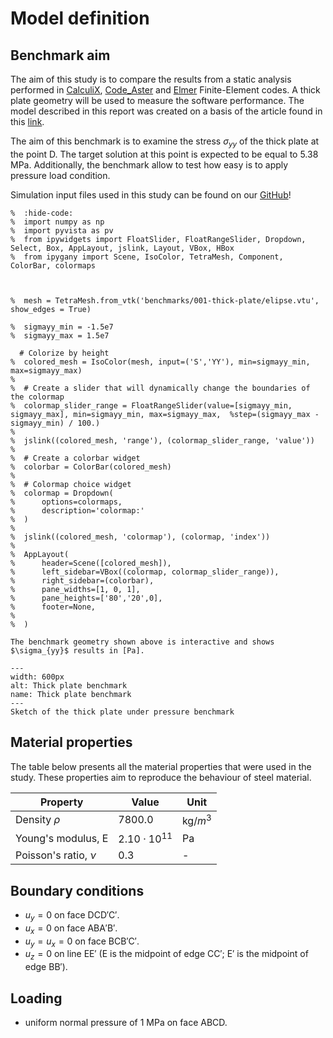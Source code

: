 # Model definition
## Benchmark aim

The aim of this study is to compare the results from a static analysis performed in [CalculiX](http://www.calculix.de/), [Code_Aster](https://code-aster.org/) and [Elmer](http://www.elmerfem.org/blog/) Finite-Element codes. A thick plate geometry will be used to measure the software performance. The model described in this report was created on a basis of the article found in this [link](http://wufengyun.com:888/v6.14/books/bmk/ch04s02anf10.html).

The aim of this benchmark is to examine the stress $\sigma_{yy}$ of the thick plate at the point D. The target solution at this point is expected to be equal to 5.38 MPa. Additionally, the benchmark allow to test how easy is to apply pressure load condition.

Simulation input files used in this study can be found on our [GitHub](https://github.com/spolanski/CoFEA/tree/master/benchmarks/01-LE10-Thick-Plate)!

```{jupyter-execute}
%  :hide-code:
%  import numpy as np
%  import pyvista as pv
%  from ipywidgets import FloatSlider, FloatRangeSlider, Dropdown, Select, Box, AppLayout, jslink, Layout, VBox, HBox
%  from ipygany import Scene, IsoColor, TetraMesh, Component, ColorBar, colormaps



%  mesh = TetraMesh.from_vtk('benchmarks/001-thick-plate/elipse.vtu', show_edges = True)

%  sigmayy_min = -1.5e7
%  sigmayy_max = 1.5e7

  # Colorize by height
%  colored_mesh = IsoColor(mesh, input=('S','YY'), min=sigmayy_min, max=sigmayy_max)
%
%  # Create a slider that will dynamically change the boundaries of the colormap
%  colormap_slider_range = FloatRangeSlider(value=[sigmayy_min, sigmayy_max], min=sigmayy_min, max=sigmayy_max,  %step=(sigmayy_max - sigmayy_min) / 100.)
%
%  jslink((colored_mesh, 'range'), (colormap_slider_range, 'value'))
%
%  # Create a colorbar widget
%  colorbar = ColorBar(colored_mesh)
%
%  # Colormap choice widget
%  colormap = Dropdown(
%      options=colormaps,
%      description='colormap:'
%  )
%
%  jslink((colored_mesh, 'colormap'), (colormap, 'index'))
%
%  AppLayout(
%      header=Scene([colored_mesh]),
%      left_sidebar=VBox((colormap, colormap_slider_range)),
%      right_sidebar=(colorbar),
%      pane_widths=[1, 0, 1],
%      pane_heights=['80','20',0],
%      footer=None,
%
%  )
```


```{Tip}
The benchmark geometry shown above is interactive and shows $\sigma_{yy}$ results in [Pa].
```

```{figure} .   /sketch.png
---
width: 600px
alt: Thick plate benchmark
name: Thick plate benchmark
---
Sketch of the thick plate under pressure benchmark
```

## Material properties

The table below presents all the material properties that were used in the study. These properties aim to reproduce the behaviour of steel material.

| Property               | Value                | Unit       |
|------------------------|----------------------|------------|
| Density $\rho$         | $7800.0$             | kg/$m^{3}$ |
| Young's modulus, E     | $2.10 \cdot 10^{11}$ | Pa         |
| Poisson's ratio, $\nu$ | 0.3                  | -          |

## Boundary conditions

- $u_y=0$ on face DCD′C′.
- $u_x=0$ on face ABA′B′.
- $u_y=u_x=0$ on face BCB′C′.
- $u_z=0$ on line EE′ (E is the midpoint of edge CC′; E′ is the midpoint of edge BB′).

## Loading
- uniform normal pressure of 1 MPa on face ABCD.

